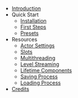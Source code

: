 - [Introduction](/?id=save-extension)
- Quick Start
  - [Installation](quick-start/installation.md)
  - [First Steps](quick-start/first-steps.md)
  - [Presets](quick-start/presets.md)
- Resources
  - [Actor Settings](resources/actor-settings.md)
  - [Slots](resources/slots.md)
  - [Multithreading](resources/multithreading.md)
  - [Level Streaming](resources/level-streaming.md)
  - [Lifetime Components](resources/lifetime-components.md)
  - [Saving Process](resources/saving-process.md)
  - [Loading Process](resources/loading-process.md)
- [Credits](credits.md)